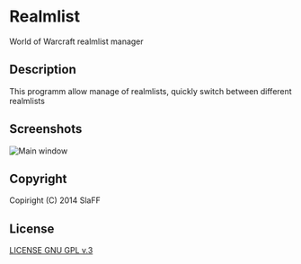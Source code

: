 # Realmlist

World of Warcraft realmlist manager

## Description

This programm allow manage of realmlists, quickly switch between different realmlists

## Screenshots

![Main window](https://github.com/gracerpro/realmlist/releases/download/1.0/realmlist.png)

## Copyright

Copiright (C) 2014 SlaFF

## License

[LICENSE GNU GPL v.3](LICENSE)

